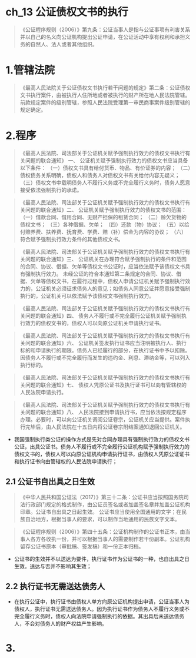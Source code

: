 # ch_13 公证债权文书的执行
> 《公证程序规则（2006）》第九条：公证当事人是指与公证事项有利害关系并以自己的名义向公证机构提出公证申请，在公证活动中享有权利和承担义务的自然人、法人或者其他组织。

# 1.管辖法院
> 《最高人民法院关于公证债权文书执行若干问题的规定》第二条：公证债权文书执行案件，由被执行人住所地或者被执行的财产所在地人民法院管辖。 
前款规定案件的级别管辖，参照人民法院受理第一审民商事案件级别管辖的规定确定。

# 2.程序
> 《最高人民法院、司法部关于公证机关赋予强制执行效力的债权文书执行有关问题的联合通知》
一、 公证机关赋予强制执行效力的债权文书应当具备以下条件：
（一）债权文书具有给付货币、物品、有价证券的内容；
（二）债权债务关系明确，债权人和债务人对债权文书有关给付内容无疑义；
（三）债权文书中载明债务人不履行义务或不完全履行义务时，债务人愿意接受依法强制执行的承诺。

> 《最高人民法院、司法部关于公证机关赋予强制执行效力的债权文书执行有关问题的联合通知》二、 公证机关赋予强制执行效力的债权文书的范围：
（一）借款合同、借用合同、无财产担保的租赁合同；
（二）赊欠货物的债权文书；
（三）各种借据、欠单；
（四）还款（物）协议；
（五）以给付赡养费、扶养费、抚育费、学费、赔（补）偿金为内容的协议；
（六）符合赋予强制执行效力条件的其他债权文书。

> 《最高人民法院、司法部关于公证机关赋予强制执行效力的债权文书执行有关问题的联合通知》三、 公证机关在办理符合赋予强制执行的条件和范围的合同、协议、借据、欠单等债权文书公证时，应当依法赋予该债权文书具有强制执行效力。
未经公证的符合本通知第二条规定的合同、协议、借据、欠单等债权文书，在履行过程中，债权人申请公证机关赋予强制执行效力的，公证机关必须征求债务人的意见；如债务人同意公证并愿意接受强制执行的，公证机关可以依法赋予该债权文书强制执行效力。

> 《最高人民法院、司法部关于公证机关赋予强制执行效力的债权文书执行有关问题的联合通知》四、 债务人不履行或不完全履行公证机关赋予强制执行效力的债权文书的，债权人可以向原公证机关申请执行证书。

> 《最高人民法院、司法部关于公证机关赋予强制执行效力的债权文书执行有关问题的联合通知》六、 公证机关签发执行证书应当注明被执行人、执行标的和申请执行的期限。债务人已经履行的部分，在执行证书中予以扣除。因债务人不履行或不完全履行而发生的违约金、利息、滞纳金等，可以列入执行标的。

> 《最高人民法院、司法部关于公证机关赋予强制执行效力的债权文书执行有关问题的联合通知》七、 债权人凭原公证书及执行证书可以向有管辖权的人民法院申请执行。

> 《最高人民法院、司法部关于公证机关赋予强制执行效力的债权文书执行有关问题的联合通知》八、 人民法院接到申请执行书，应当依法按规定程序办理。必要时，可以向公证机关调阅公证卷宗，公证机关应当提供。案件执行完毕后，由人民法院在十五日内将公证卷宗附结案通知退回公证机关。

- 我国强制执行类公证的操作方式是先对合同办理具有强制执行效力的债权文书公证，出具公证书。债务人不履行或不完全履行公证机构赋予强制执行效力的债权文书的，债权人可以向原公证机构申请执行证书，由债权人凭原公证证书和执行证书向由管辖权的人民法院申请执行；

## 2.1 公证书自出具之日生效
> 《中华人民共和国公证法（2017）》第三十二条：公证书应当按照国务院司法行政部门规定的格式制作，由公证员签名或者加盖签名章并加盖公证机构印章。公证书自出具之日起生效。
公证书应当使用全国通用的文字；在民族自治地方，根据当事人的要求，可以制作当地通用的民族文字文本。
 
> 《公证程序规则（2006）》第四十五条：公证机构制作的公证书正本，由当事人各方各收执一份，并可以根据当事人的需要制作若干份副本。公证机构留存公证书原本（审批稿、签发稿）和一份正本归档。

- 公证书的生效并不以送达为要件，执行证书作为公证书的一种，也自出具之日生效。送达与否并不影响其生效；

## 2.2 执行证书无需送达债务人
- 在执行公证中，执行证书由债权人单方向原公证机构提出申请，公证当事人为债权人，执行证书无需送达债务人。因为执行证书作为债务人不履行义务或不完全履行义务时，债权人向法院申请强制执行的依据。其出具后未送达债务人，不会对债务人的财产权益产生影响。

# 3.










